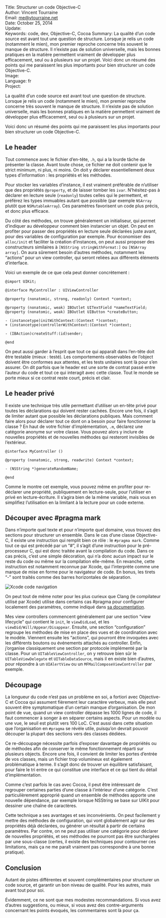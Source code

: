 Title:    Structurer un code Objective-C  
Author:   Vincent Tourraine  
Email:    me@vtourraine.net  
Date:     October 25, 2014  
Update:   
Keywords: code, dev, Objective-C, Cocoa
Summary:  La qualité d’un code source est avant tout une question de structure. Lorsque je relis un code (notamment le mien), mon premier reproche concerne très souvent le manque de structure. Il n’existe pas de solution universelle, mais les bonnes pratiques en la matière permettent vraiment de développer plus efficacement, seul ou à plusieurs sur un projet. Voici donc un résumé des points qui me paraissent les plus importants pour bien structurer un code Objective-C.  
Image:    
Language: fr  
Project:    

La qualité d’un code source est avant tout une question de structure. Lorsque je relis un code (notamment le mien), mon premier reproche concerne très souvent le manque de structure. Il n’existe pas de solution universelle, mais les bonnes pratiques en la matière permettent vraiment de développer plus efficacement, seul ou à plusieurs sur un projet. 

Voici donc un résumé des points qui me paraissent les plus importants pour bien structurer un code Objective-C.


## Le header

Tout commence avec le fichier d’en-tête, `.h`, qui a la lourde tâche de présenter la classe. Avant toute chose, ce fichier ne doit contenir que le strict minimum, ni plus, ni moins. On doit y déclarer essentiellement deux types d’information : les propriétés et les méthodes.

Pour stocker les variables d’instance, il est vraiment préférable de n’utiliser que des propriétés `@property`, et de laisser tomber les `ivar`. N’hésitez-pas à déclarer en lecture seule (`readonly`) toutes celles qui le permettent, et préférez les types immuables autant que possible (par exemple `NSArray` plutôt que `NSMutableArray`). Ces paramètres favorisent un code plus précis, et donc plus efficace.

Du côté des méthodes, on trouve généralement un initialiseur, qui permet d’indiquer au développeur comment bien instancier un objet. On peut en profiter pour passer des propriétés en lecture seule déclarées juste avant, pour des variables de configuration par exemple. Pour économiser des `alloc/init` et faciliter la création d’instances, on peut aussi proposer des constructeurs similaires à `[NSString stringWithFormat:]` ou `[NSArray array]`. On aura sûrement besoin d’autres méthodes, notamment les “actions” pour un view controller, qui seront reliées aux différents éléments d’interface.

Voici un exemple de ce que cela peut donner concrètement :

``` objc
@import UIKit;

@interface MyController : UIViewController

@property (nonatomic, strong, readonly) Context *context;

@property (nonatomic, weak) IBOutlet UITextField *nameTextField;
@property (nonatomic, weak) IBOutlet UIButton *createButton;

- (instancetype)initWithContext:(Context *)context;
+ (instancetype)controllerWithContext:(Context *)context;

- (IBAction)createStuff:(id)sender;

@end
```

On peut aussi garder à l’esprit que tout ce qui apparaît dans l’en-tête doit être testable (mieux : testé). Les comportements observables de l’object doivent être conformes aux attentes, et les tests unitaires sont là pour s’en assurer. On dit parfois que le header est une sorte de contrat passé entre l’auteur du code et tout ce qui interagit avec cette classe. Tout le monde se porte mieux si ce contrat reste court, précis et clair.


## Le header privé

Il existe une technique très utile permettant d’utiliser un en-tête privé pour toutes les déclarations qui doivent rester cachées. Encore une fois, il s’agit de limiter autant que possible les déclarations publiques. Mais comment faire alors pour déclarer tout ce dont on a besoin pour faire fonctionner la classe ? En haut de votre fichier d’implémentation, `.m`, déclarez une catégorie anonyme sur votre classe. Vous pouvez alors y inclure de nouvelles propriétés et de nouvelles méthodes qui resteront invisibles de l’extérieur.

``` objc
@interface MyController ()

@property (nonatomic, strong, readwrite) Context *context;

- (NSString *)generateRandomName;

@end
```

Comme le montre cet exemple, vous pouvez même en profiter pour re-déclarer une propriété, publiquement en lecture-seule, pour l’utiliser en privé en lecture-écriture. Il s’agira bien de la même variable, mais vous en simplifiez l’utilisation en la limitant à la lecture pour un code externe.


## Découper avec #pragma mark

Dans n’importe quel texte et pour n’importe quel domaine, vous trouvez des sections pour structurer un ensemble. Dans le cas d’une classe Objective-C, il existe une instruction qui remplit bien ce rôle : le `#pragma mark`. Comme tout ce qui est précédé par un “#”, il s’agit d’une instruction pour le pré-processeur C, qui est donc traitée avant la compilation du code. Dans ce cas précis, c’est une simple décoration, qui n’a donc aucun impact sur le reste du code ou même sur la compilation elle-même. En revanche, cette instruction est notamment reconnue par Xcode, qui l’interprète comme une marque de mise en forme pour le navigateur de code. En bonus, les tirets “-” sont traités comme des barres horizontales de séparation.

![Xcode code navigation][Xcode navigation]

On peut tout de même noter pour les plus curieux que Clang (le compilateur utilisé par Xcode) utilise dans certains cas #pragma pour configurer localement des paramètres, comme indiqué dans [sa documentation][LLVM Pragmas].

Mes view controllers commencent généralement par une section “view lifecycle” qui contient le `init`, le `viewDidLoad`, et les `viewDid/Will/Appear/Disappear`. Ensuite, une section “configuration” regroupe les méthodes de mise en place des vues et de coordination avec le modèle. Viennent ensuite les “actions”, qui pourront être invoquées avec les différents boutons ou événements attachés au controller. Enfin, j’organise classiquement une section par protocole implémenté par la classe. Pour un `UITableViewController`, on y retrouve bien sûr le `UITableViewDelegate` et `UITableDataSource`, mais il en existe bien d’autres, pour répondre à un `UIAlertView` ou un `MFMailComposeViewController` par exemple.

## Découpage

La longueur du code n’est pas un problème en soi, a fortiori avec Objective-C et Cocoa qui assument fièrement leur caractère verbeux, mais elle peut souvent être symptomatique d’un certain manque d’organisation. De mon point de vue, quand un view controller dépasse les 1000 lignes de code, il faut commencer à songer à en séparer certains aspects. Pour un modèle ou une vue, le seuil est plutôt vers 100 LoC. C’est aussi dans cette situation que l’organisation en `#pragma` se révèle utile, puisqu’on devrait pouvoir découper la plupart des sections vers des classes dédiées.

Ce re-découpage nécessite parfois d’exposer davantage de propriétés ou de méthodes afin de conserver le même fonctionnement réparti sur plusieurs objects. Encore une fois, il convient de limiter les portes d’entrée de vos classes, mais un fichier trop volumineux est également problématique à terme. Il s’agit donc de trouver un équilibre satisfaisant, pour faire le tri entre ce qui constitue une interface et ce qui tient du détail d’implémentation.

Comme c’est parfois le cas avec Cocoa, il peut être intéressant de regrouper certaines parties d’une classe à l’intérieur d’une catégorie. C’est particulièrement approprié quand un ensemble de méthodes apporte une nouvelle dépendance, par exemple lorsque NSString se base sur UIKit pour dessiner une chaîne de caractères.

Cette technique a ses avantages et ses inconvénients. On peut facilement y mettre des méthodes de configuration, qui vont globalement agir sur des propriétés déjà déclarées, ou générer un résultat à partir de certains paramètres. Par contre, on ne peut pas utiliser une catégorie pour déclarer de nouvelles propriétés, et ses méthodes ne pourront pas être surchargées par une sous-classe (certes, il existe des techniques pour contourner ces limitations, mais ça ne me paraît vraiment pas correspondre à une bonne pratique).


## Conclusion

Autant de pistes différentes et souvent complémentaires pour structurer un code source, et garantir un bon niveau de qualité. Pour les autres, mais avant tout pour soi.

Évidemment, ce ne sont que mes modestes recommandations. Si vous avez d’autres suggestions, ou mieux, si vous avez des contre-arguments concernant les points évoqués, les commentaires sont là pour ça.


[Xcode navigation]: http://www.vtourraine.net/blog/img/structure-code-objective-c/xcode-navigation.png
[LLVM Pragmas]:     http://clang.llvm.org/docs/UsersManual.html#controlling-diagnostics-via-pragmas

